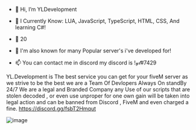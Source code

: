 - 👋 Hi, I’m  YLDevelopment

- 👀 I Currently Know: LUA, JavaScript, TypeScript, HTML, CSS, And learning C#!

- 🌱 20

- 💞️ I'm also known for many Popular server's i've developed for!

- 📫 You can contact me in discord my discord is !𝓎𝓁#7429

YL.Development is The best service you can get for your fiveM server as we strive to be the best we are a 
     Team Of Devlopers Always On standBy 24/7 We are a legal and Branded Company any Use of our scripts that are stolen 
  decoded , or even use unproper for one own gain will be taken into legal action and can be banned from Discord , FiveM and even 
       charged a fine. https://discord.gg/fsbT2Hmqut
       
       
       
       
       
![image](https://user-images.githubusercontent.com/121241730/209171757-98b1222f-ebeb-4f73-ac42-6606174385fc.png)



               

